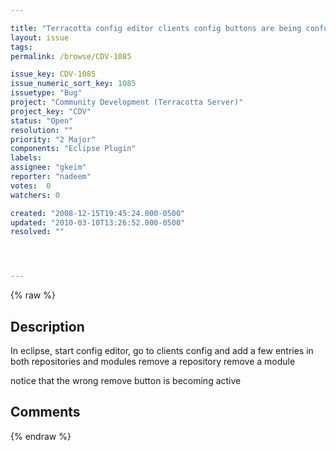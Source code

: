 ```yaml
---

title: "Terracotta config editor clients config buttons are being confused"
layout: issue
tags: 
permalink: /browse/CDV-1085

issue_key: CDV-1085
issue_numeric_sort_key: 1085
issuetype: "Bug"
project: "Community Development (Terracotta Server)"
project_key: "CDV"
status: "Open"
resolution: ""
priority: "2 Major"
components: "Eclipse Plugin"
labels: 
assignee: "gkeim"
reporter: "nadeem"
votes:  0
watchers: 0

created: "2008-12-15T19:45:24.000-0500"
updated: "2010-03-10T13:26:52.000-0500"
resolved: ""




---
```


{% raw %}

## Description

<div markdown="1" class="description">

In eclipse, start config editor, go to clients config and add a few entries in both repositories and modules
remove a repository
remove a module

notice that the wrong remove button is becoming active

</div>

## Comments



{% endraw %}
